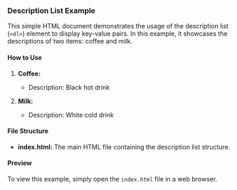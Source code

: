 ### Description List Example

This simple HTML document demonstrates the usage of the description list (`<dl>`) element to display key-value pairs. In this example, it showcases the descriptions of two items: coffee and milk.

#### How to Use

1. **Coffee:**
   - Description: Black hot drink

2. **Milk:**
   - Description: White cold drink

#### File Structure

- **index.html:** The main HTML file containing the description list structure.
  
#### Preview

To view this example, simply open the `index.html` file in a web browser.

